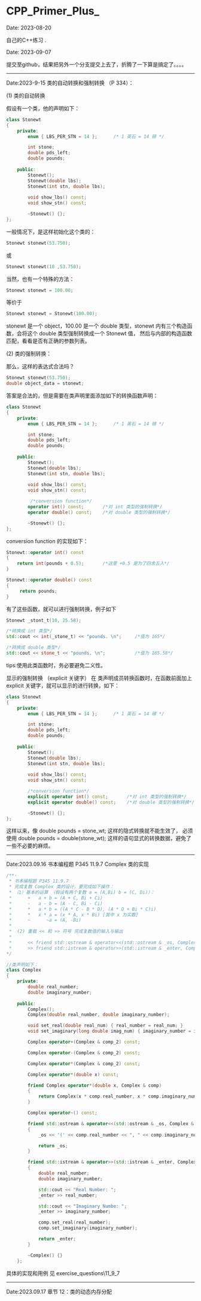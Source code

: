 # CPP_Primer_Plus_

Date: 2023-08-20

自己的C++练习 .

Date: 2023-09-07

提交至github，结果把另外一个分支提交上去了，折腾了一下算是搞定了。。。。

--------------------------------------------------------------------------------------------------------------------------------------------

Date:2023-9-15
    类的自动转换和强制转换 （P 334）：

(1) 类的自动转换

假设有一个类，他的声明如下：

```C++
class Stonewt
{
    private:
        enum { LBS_PER_STN = 14 };      /* 1 英石 = 14 磅 */

        int stone;
        double pds_left;
        double pounds;
            
    public:
        Stonewt();
        Stonewt(double lbs);
        Stonewt(int stn, double lbs);
                
        void show_lbs() const;
        void show_stn() const;

        ~Stonewt() {};
};
```

一般情况下，是这样初始化这个类的：

```C++
Stonewt stonewt(53.750); 
```

或

```C++  
Stonewt stonewt(10 ,53.750);
 ```

当然，也有一个特殊的方法：

```C++
Stonewt stonewt = 100.00;
```  

等价于

```C++
Stonewt stonewt = Stonewt(100.00);
```

stonewt 是一个 object，100.00 是一个 double 类型，stonewt 内有三个构造函数，会将这个  double 类型强制转换成一个 Stonewt 值，
然后与内部的构造函数匹配，看看是否有正确的参数列表。

(2) 类的强制转换：

那么，这样的表达式合法吗？

```C++
Stonewt stonewt(53.750); 
double object_data = stonewt;
```

答案是合法的，但是需要在类声明里面添加如下的转换函数声明：

```C++
class Stonewt
{
    private:
        enum { LBS_PER_STN = 14 };      /* 1 英石 = 14 磅 */

        int stone;
        double pds_left;
        double pounds;
            
    public:
        Stonewt();
        Stonewt(double lbs);
        Stonewt(int stn, double lbs);
                
        void show_lbs() const;
        void show_stn() const;

         /*conversion function*/
        operator int() const;       /*对 int 类型的强制转换*/
        operator double() const;    /*对 double 类型的强制转换*/

        ~Stonewt() {};
};
```

conversion function 的实现如下：

```C++
Stonewt::operator int() const
{
    return int(pounds + 0.5);       /*这里 +0.5 是为了四舍五入*/
}

Stonewt::operator double() const
{
     return pounds;
}
```

有了这些函数，就可以进行强制转换，例子如下

```C++
Stonewt _stont_t(10, 25.58);

/*转换成 int 类型*/
std::cout << int(_stone_t) << "pounds. \n";     /*值为 165*/

/*转换成 double 类型*/
std::cout << stone_t << "pounds. \n";           /*值为 165.58*/
```

tips:使用此类函数时，务必要避免二义性。

显示的强制转换 （explicit 关键字）
在 类声明成员转换函数时，在函数前面加上 explicit 关键字，就可以显示的进行转换，如下：

```C++
class Stonewt
{
    private:
        enum { LBS_PER_STN = 14 };      /* 1 英石 = 14 磅 */

        int stone;
        double pds_left;
        double pounds;
            
    public:
        Stonewt();
        Stonewt(double lbs);
        Stonewt(int stn, double lbs);
                
        void show_lbs() const;
        void show_stn() const;

        /*conversion function*/
        explicit operator int() const;       /*对 int 类型的强制转换*/
        explicit operator double() const;    /*对 double 类型的强制转换*/

        ~Stonewt() {};
};
```

这样以来，像 double pounds = stone_wt; 这样的隐式转换就不能生效了，
必须使用 double pounds = double(stone_wt); 这样的语句显式的转换数据，避免了一些不必要的麻烦。

--------------------------------------------------------------------------------------------------------------------------------------------

Date:2023.09.16 书本编程题 P345 11.9.7 Complex 类的实现

```C++
/**·
 * 书本编程题 P345 11.9.7
 * 完成复数 Complex 类的设计，要完成如下操作：
 * （1）基本的运算 （假设有两个复数 a = (A,Bi) b = (C, Di)）：
 *      +   a + b = (A + C, Bi + Ci)
 *      -   a - b = (A - C, Bi - Ci)
 *      *   a * b = ((A * C - B * D), (A * D + Bi * C)i)
 *      *   x * a = (x * A, x * Bi) [其中 x 为实数]
 *      ~      ~a = (A, -Bi)
 * 
 *  (2) 重载 << 和 >> 符号 完成复数值的输入与输出
 *      
 *      << friend std::ostream & operator<<(std::ostream & _os, Complex & comp);
 *      >> friend std::istream & operator>>(std::istream & _enter, Complex & comp);
*/

//类声明如下：
class Complex
{
    private:
        double real_number;
        double imaginary_number;
        
    public:
        Complex();
        Complex(double real_number, double imaginary_number);

        void set_real(double real_num) { real_number = real_num; }
        void set_imaginary(long double imag_num) { imaginary_number = imag_num; }

        Complex operator+(Complex & comp_2) const;

        Complex operator-(Complex & comp_2) const;

        Complex operator*(Complex & comp_2) const;

        Complex operator*(double x) const;

        friend Complex operator*(double x, Complex & comp)
        {
            return Complex(x * comp.real_number, x * comp.imaginary_number);
        }

        Complex operator~() const;

        friend std::ostream & operator<<(std::ostream & _os, Complex & comp)
        {
            _os << '(' << comp.real_number << ", " << comp.imaginary_number << "i)";

            return _os;
        }

        friend std::istream & operator>>(std::istream & _enter, Complex & comp)
        {
            double real_number;
            double imaginary_number;   

            std::cout << "Real Number: ";
            _enter >> real_number;

            std::cout << "Imaginary Numbe: ";
            _enter >> imaginary_number;

            comp.set_real(real_number);
            comp.set_imaginary(imaginary_number);

            return _enter;
        }

        ~Complex() {}
    };
```

具体的实现和用例 见 exercise_questions\11_9_7

--------------------------------------------------------------------------------------------------------------------------------------------

Date:2023.09.17 章节 12：类的动态内存分配
